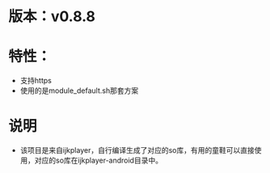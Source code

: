 # 版本：v0.8.8
# 特性：
  + 支持https
  + 使用的是module_default.sh那套方案
# 说明
+ 该项目是来自ijkplayer，自行编译生成了对应的so库，有用的童鞋可以直接使用，对应的so库在ijkplayer-android目录中。
